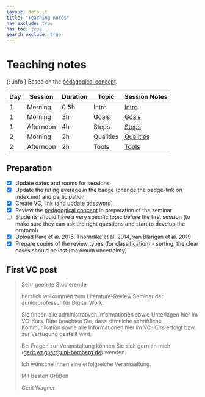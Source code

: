 ```yaml
---
layout: default
title: "Teaching notes"
nav_exclude: true
has_toc: true
search_exclude: true
---
```


# Teaching notes

{: .info }
Based on the [pedagogical concept](pedagogy.html).

| **Day** | **Session** | **Duration** | **Topic** |  **Session Notes**                               |
|---------|-------------|--------------|-----------|--------------------------------------------------|
| 1       | Morning     | 0.5h         | Intro     | [Intro](day_1_teaching_notes_intro.html)         |
| 1       | Morning     | 3h           | Goals     | [Goals](day_1_teaching_notes_goals.html)         |
| 1       | Afternoon   | 4h           | Steps     | [Steps](day_1_teaching_notes_steps.html)         |
| 2       | Morning     | 2h           | Qualities | [Qualities](day_2_teaching_notes_qualities.html) |
| 2       | Afternoon   | 2h           | Tools     | [Tools](day_2_teaching_notes_tools.html)         |

## Preparation

- [x] Update dates and rooms for sessions
- [x] Update the rating average in the badge (change the badge-link on index.md) and participation
- [x] Create VC, link (and update password)
- [x] Review the [pedagogical concept](pedagogy.html) in preparation of the seminar
- [ ] Students should have a very specific topic before the first session (to make sure they can ask the right questions and start to develop the protocol)
- [x] Upload Pare et al. 2015, Thorndike et al. 2014, van Blarigan et al. 2019
- [x] Prepare copies of the review types (for classification) - sorting: the clear cases should be last (maximum uncertainty)

## First VC post

> Sehr geehrte Studierende,
> 
> herzlich willkommen zum Literature-Review Seminar der Juniorprofessur für Digital Work.
> 
> Sie finden alle administrativen Informationen sowie Unterlagen hier im VC-Kurs. Bitte beachten Sie, dass sämtliche schriftliche Kommunikation sowie alle Informationen hier im VC-Kurs erfolgt bzw. zur Verfügung gestellt wird.
> 
> Bei Fragen zur Veranstaltung können Sie sich gern an mich (gerit.wagner@uni-bamberg.de) wenden.
> 
> Ich wünsche Ihnen eine erfolgreiche Veranstaltung.
> 
> Mit besten Grüßen
> 
> Gerit Wagner
